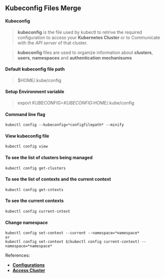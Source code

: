 ## Kubeconfig Files Merge
#### Kubeconfig
> **kubeconfig** is the file used by kubectl to retrive the required configuration to access your **Kubernetes Cluster** or to Communicate with the *API server* of that cluster.

> **kubeconfig** files are used to organize information about **clusters**, **users**, **namespaces** and **authentication mechanisums**

#### Default kubeconfig file path
> $HOME/.kube/config

#### Setup Environment variable
> export KUBECONFIG=$KUBECONFIG:$HOME/.kube/config

#### Command line flag
```
kubectl config --kubeconfig=*configfilepath* --minify 
```
#### View kubeconfig file
```
kubectl config view 
```
#### To see the list of clusters being managed
```
kubectl config get-clusters
```
#### To see the list of contexts and the current context
```
kubectl config get-cntexts
```
#### To see the current contexts
```
kubectl config current-cntext
```
#### Change namespace
```
kubectl config set-context --current --namespace=*namespace*
or
kubectl config set-context $(kubectl config current-context) --namespace=*namespace*
```


References:
- **[Configurations](https://kubernetes.io/docs/concepts/configuration/organize-cluster-access-kubeconfig/)**
- **[Access Cluster](https://kubernetes.io/docs/tasks/access-application-cluster/configure-access-multiple-clusters/)**
